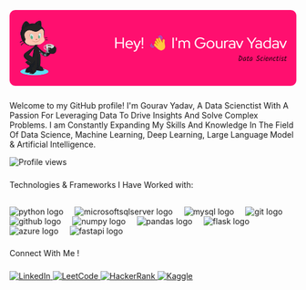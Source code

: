 ![Header](github-header-image%20(2).png)



###

<p align="left"> Welcome to my GitHub profile! I'm Gourav Yadav, A Data Scienctist With A Passion For Leveraging Data To Drive Insights And Solve Complex Problems. I am Constantly Expanding My Skills And Knowledge In The Field Of Data Science, Machine Learning, Deep Learning, Large Language Model & Artificial Intelligence. </p>

<p align="left">
  <img src="https://komarev.com/ghpvc/?username=gourav4534&label=Profile%20views&color=0e75b6&style=flat" alt="Profile views" />
</p>

### 


<p align="left">Technologies & Frameworks I Have Worked with:</p>

##

###

<div align="left">
  <img src="https://cdn.jsdelivr.net/gh/devicons/devicon/icons/python/python-original.svg" height="40" alt="python logo"  />
  <img width="12" />
  <img src="https://cdn.jsdelivr.net/gh/devicons/devicon/icons/microsoftsqlserver/microsoftsqlserver-plain.svg" height="40" alt="microsoftsqlserver logo"  />
  <img width="12" />
  <img src="https://cdn.jsdelivr.net/gh/devicons/devicon/icons/mysql/mysql-original.svg" height="40" alt="mysql logo"  />
  <img width="12" />
  <img src="https://cdn.jsdelivr.net/gh/devicons/devicon/icons/git/git-original.svg" height="40" alt="git logo"  />
  <img width="12" />
  <img src="https://cdn.jsdelivr.net/gh/devicons/devicon/icons/github/github-original.svg" height="40" alt="github logo"  />
  <img width="12" />
  <img src="https://cdn.jsdelivr.net/gh/devicons/devicon/icons/numpy/numpy-original.svg" height="40" alt="numpy logo"  />
  <img width="12" />
  <img src="https://cdn.jsdelivr.net/gh/devicons/devicon/icons/pandas/pandas-original.svg" height="40" alt="pandas logo"  />
  <img width="12" />
  <img src="https://cdn.jsdelivr.net/gh/devicons/devicon/icons/flask/flask-original.svg" height="40" alt="flask logo"  />
  <img width="12" />
  <img src="https://cdn.jsdelivr.net/gh/devicons/devicon/icons/azure/azure-original.svg" height="40" alt="azure logo"  />
  <img width="12" />
  <img src="https://cdn.jsdelivr.net/gh/devicons/devicon/icons/fastapi/fastapi-original.svg" height="40" alt="fastapi logo"  />
</div>

###

<p align="left">Connect With Me !</p>

###

<div align="left">
  <a href="https://www.linkedin.com/in/gouravyadav2" target="_blank">
    <img src="https://raw.githubusercontent.com/maurodesouza/profile-readme-generator/master/src/assets/icons/social/linkedin/default.svg" width="40" height="40" alt="LinkedIn" />
  </a>
  <a href="https://www.leetcode.com/gourav4534" target="_blank">
    <img src="https://upload.wikimedia.org/wikipedia/commons/1/19/LeetCode_logo_black.png" width="40" height="40" alt="LeetCode" />
  </a>
  <a href="https://www.hackerrank.com/gouravyadav684" target="_blank">
    <img src="https://upload.wikimedia.org/wikipedia/commons/6/65/HackerRank_logo.png" width="40" height="40" alt="HackerRank" />
  </a>
  <a href="https://www.kaggle.com/gouravyadav999" target="_blank">
    <img src="https://upload.wikimedia.org/wikipedia/commons/7/7c/Kaggle_logo.png" width="40" height="40" alt="Kaggle" />
  </a>
</div>


